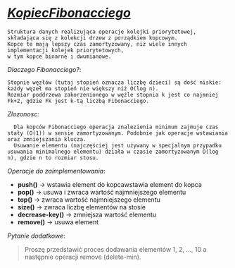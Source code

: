 [_KopiecFibonacciego_][1]
=

    Struktura danych realizująca operacje kolejki priorytetowej,
    składająca się z kolekcji drzew z porządkiem kopcowym.
    Kopce te mają lepszy czas zamortyzowany, niż wiele innych implementacji kolejek priorytetowych,
    w tym kopce binarne i dwumianowe.

_Dlaczego Fibonacciego?_:
    
    Stopnie węzłów (tutaj stopień oznacza liczbę dzieci) są dość niskie: każdy węzeł ma stopień nie większy niż O(log n).
    Rozmiar poddrzewa zakorzenionego w węźle stopnia k jest co najmniej Fk+2, gdzie Fk jest k-tą liczbą Fibonacciego. 
   _Zlozonosc_:
   
      Dla kopców Fibonacciego operacja znalezienia minimum zajmuje czas stały (O(1)) w sensie zamortyzowanym. Podobnie jak operacje wstawiania oraz zmniejszania klucza. 
      Usuwanie elementu (najczęściej jest używany w specjalnym przypadku usuwania minimalnego elementu) działa w czasie zamortyzowanym O(log n), gdzie n to rozmiar stosu.
      

_Operacje do zaimplementowania_:
- **push()** -> wstawia element do kopcawstawia element do kopca
- **pop()** -> usuwa i zwraca wartość najmniejszego elementu
- **top()** -> zwraca wartość najmniejszego elementu
- **size()** -> zwraca liczbę elementów na stosie
- **decrease-key()** -> zmniejsza wartość elementu
- **remove()** -> usuwa element

_Pytanie dodatkowe_:

>Proszę przedstawić proces dodawania elementów 1, 2, …, 10 a następnie operacji remove (delete-min).

[1]: https://www.wikiwand.com/pl/Kopiec_Fibonacciego
